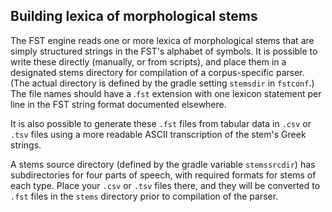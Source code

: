 ## Building lexica of morphological stems

The FST engine reads one or more lexica of morphological stems that are simply structured strings in the FST's alphabet of symbols.  It is possible to write these directly (manually, or from scripts), and place them in a designated stems directory for compilation of a corpus-specific parser.  (The actual directory is defined by the gradle setting `stemsdir` in `fstconf`.) The file names should have a .`fst` extension with one lexicon statement per line in the FST string format documented elsewhere.

It is also possible to generate these `.fst` files from tabular data in `.csv` or `.tsv` files using a more readable ASCII transcription of the stem's Greek strings.

A stems source directory (defined by the gradle variable `stemssrcdir`) has subdirectories for four parts of speech, with required formats for stems of each type.  Place your `.csv` or `.tsv` files there, and they will be converted to `.fst` files in the `stems` directory prior to compilation of the parser.
